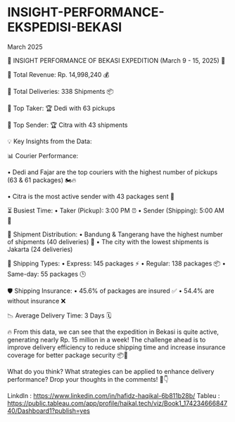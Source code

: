 # INSIGHT-PERFORMANCE-EKSPEDISI-BEKASI

March 2025

📢 INSIGHT PERFORMANCE OF BEKASI EXPEDITION (March 9 - 15, 2025) 🚀

🔹 Total Revenue: Rp. 14,998,240 💰

🔹 Total Deliveries: 338 Shipments 📦

🔹 Top Taker: 🏆 Dedi with 63 pickups

🔹 Top Sender: 🏆 Citra with 43 shipments

💡 Key Insights from the Data:

📊 Courier Performance: 

• Dedi and Fajar are the top couriers with the highest number of pickups (63 & 61 packages) 🏍️🔥

• Citra is the most active sender with 43 packages sent 🚀

⏳ Busiest Time:
• Taker (Pickup): 3:00 PM ⏰
• Sender (Shipping): 5:00 AM 🌅

🏢 Shipment Distribution:
• Bandung & Tangerang have the highest number of shipments (40 deliveries) 📍
• The city with the lowest shipments is Jakarta (24 deliveries)

🚚 Shipping Types:
• Express: 145 packages ⚡
• Regular: 138 packages 📦
• Same-day: 55 packages 🕒

🛡️ Shipping Insurance:
• 45.6% of packages are insured ✅
• 54.4% are without insurance ❌

📉 Average Delivery Time: 3 Days 🗓️

🔥 From this data, we can see that the expedition in Bekasi is quite active, generating nearly Rp. 15 million in a week! The challenge ahead is to improve delivery efficiency to reduce shipping time and increase insurance coverage for better package security 📦💪

What do you think? What strategies can be applied to enhance delivery 
performance? Drop your thoughts in the comments! 💬👇

Linkdln : https://www.linkedin.com/in/hafidz-haqikal-6b811b28b/
Tableu : https://public.tableau.com/app/profile/haikal.tech/viz/Book1_17423466684740/Dashboard1?publish=yes
